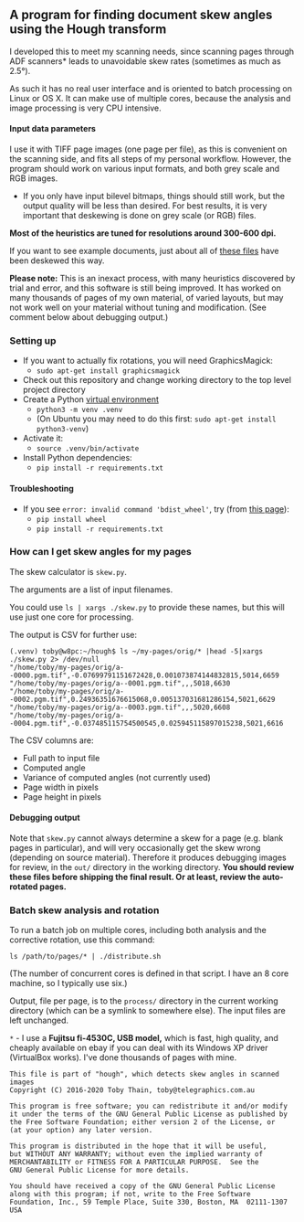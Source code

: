 ## A program for finding document skew angles using the Hough transform

I developed this to meet my scanning needs, since scanning pages through
ADF scanners* leads to unavoidable skew rates (sometimes as much as 2.5°).

As such it has no real user interface and is oriented to batch processing
on Linux or OS X. It can make use of multiple cores, because the
analysis and image processing is very CPU intensive.

#### Input data parameters

I use it with TIFF page images (one page per file),
as this is convenient on the scanning side, and fits all steps of my
personal workflow. However, the program should work on various input
formats, and both grey scale and RGB images.

* If you only have input bilevel bitmaps, things should still work,
  but the output quality will be less than desired. For best results,
  it is very important that deskewing is done on grey scale (or RGB) files.

**Most of the heuristics are tuned for resolutions around 300-600 dpi.**

If you want to see example documents, just about all of
[these files](http://docs.telegraphics.com.au/) have been deskewed this way.

**Please note:** This is an inexact process, with many heuristics discovered
by trial and error, and this software is still being improved.
It has worked on many thousands of pages of my own material, of varied layouts,
but may not work well on your material without tuning and modification.
(See comment below about debugging output.)

### Setting up

* If you want to actually fix rotations, you will need GraphicsMagick:
  - `sudo apt-get install graphicsmagick`
* Check out this repository and change working directory
  to the top level project directory
* Create a Python [virtual environment](https://docs.python.org/3/tutorial/venv.html)
  - `python3 -m venv .venv`
  - (On Ubuntu you may need to do this first: `sudo apt-get install python3-venv`)
* Activate it:
  - `source .venv/bin/activate`
* Install Python dependencies:
  - `pip install -r requirements.txt`

#### Troubleshooting

* If you see `error: invalid command 'bdist_wheel'`,
  try (from [this page](https://stackoverflow.com/a/44862371/173515)):
  - `pip install wheel`
  - `pip install -r requirements.txt`

### How can I get skew angles for my pages

The skew calculator is `skew.py`.

The arguments are a list of input filenames.

You could use `ls | xargs ./skew.py` to provide these names,
but this will use just one core for processing.

The output is CSV for further use:

    (.venv) toby@w8pc:~/hough$ ls ~/my-pages/orig/* |head -5|xargs ./skew.py 2> /dev/null
    "/home/toby/my-pages/orig/a--0000.pgm.tif",-0.07699791151672428,0.001073874144832815,5014,6659
    "/home/toby/my-pages/orig/a--0001.pgm.tif",,,5018,6630
    "/home/toby/my-pages/orig/a--0002.pgm.tif",0.24936351676615068,0.005137031681286154,5021,6629
    "/home/toby/my-pages/orig/a--0003.pgm.tif",,,5020,6608
    "/home/toby/my-pages/orig/a--0004.pgm.tif",-0.037485115754500545,0.025945115897015238,5021,6616

The CSV columns are:
* Full path to input file
* Computed angle
* Variance of computed angles (not currently used)
* Page width in pixels
* Page height in pixels

#### Debugging output

Note that `skew.py` cannot always determine a skew for a page
(e.g. blank pages in particular), and will very occasionally get the skew wrong
(depending on source material).
Therefore it produces debugging images for review, in the `out/` directory
in the working directory.
**You should review these files before shipping the final result.
Or at least, review the auto-rotated pages.**

### Batch skew analysis and rotation

To run a batch job on multiple cores, including both analysis and
the corrective rotation, use this command:

    ls /path/to/pages/* | ./distribute.sh

(The number of concurrent cores is defined in that script.
I have an 8 core machine, so I typically use six.)

Output, file per page, is to the `process/` directory in the current
working directory (which can be a symlink to somewhere else).
The input files are left unchanged.


`*` - I use a **Fujitsu fi-4530C, USB model,** which is fast, high quality,
and cheaply available on ebay if you can deal with
its Windows XP driver (VirtualBox works). I've done thousands of pages
with mine.



    This file is part of "hough", which detects skew angles in scanned images
    Copyright (C) 2016-2020 Toby Thain, toby@telegraphics.com.au

    This program is free software; you can redistribute it and/or modify
    it under the terms of the GNU General Public License as published by
    the Free Software Foundation; either version 2 of the License, or
    (at your option) any later version.

    This program is distributed in the hope that it will be useful,
    but WITHOUT ANY WARRANTY; without even the implied warranty of
    MERCHANTABILITY or FITNESS FOR A PARTICULAR PURPOSE.  See the
    GNU General Public License for more details.

    You should have received a copy of the GNU General Public License
    along with this program; if not, write to the Free Software
    Foundation, Inc., 59 Temple Place, Suite 330, Boston, MA  02111-1307  USA
